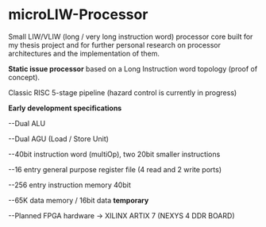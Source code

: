 # microLIW-Processor
Small LIW/VLIW (long / very long instruction word) processor core built for my thesis project and for further personal research on processor architectures and the implementation of them.

**Static issue processor** based on a Long Instruction word topology (proof of concept).

Classic RISC 5-stage pipeline (hazard control is currently in progress)

**Early development specifications**

--Dual ALU 

--Dual AGU (Load / Store Unit)

--40bit instruction word (multiOp), two 20bit smaller instructions

--16 entry general purpose register file (4 read and 2 write ports)

--256 entry instruction memory 40bit

--65K data memory / 16bit data **temporary**

--Planned FPGA hardware -> XILINX ARTIX 7 (NEXYS 4 DDR BOARD)

